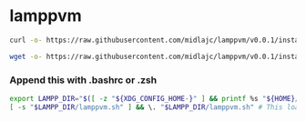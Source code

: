 # lamppvm



```sh
curl -o- https://raw.githubusercontent.com/midlajc/lamppvm/v0.0.1/install.sh | bash
```
```sh
wget -o- https://raw.githubusercontent.com/midlajc/lamppvm/v0.0.1/install.sh | bash
```

### Append this with .bashrc or .zsh
```sh
export LAMPP_DIR="$([ -z "${XDG_CONFIG_HOME-}" ] && printf %s "${HOME}/.lamppvm" || printf %s "${XDG_CONFIG_HOME}/lamppvm")"
[ -s "$LAMPP_DIR/lamppvm.sh" ] && \. "$LAMPP_DIR/lamppvm.sh" # This loads lamppvm
```
